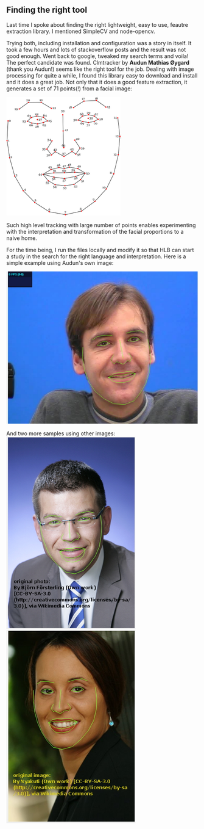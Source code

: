 ## Finding the right tool

Last time I spoke about finding the right lightweight, easy to use, feautre extraction library. I mentioned SimpleCV and node-opencv.

Trying both, including installation and configuration was a story in itself. It took a few hours and lots of stackoverflow posts and the result was not good enough. Went back to google, tweaked my search terms and voila! The perfect candidate was found. Clmtracker by **Audun Mathias Øygard** (thank you Audun!) seems like the right tool for the job. Dealing with image processing for quite a while, I found this library easy to download and install and it does a great job. Not only that it does a good feature extraction, it generates a set of 71 points(!) from a facial image:

![](/project_images/facemodel_numbering_new_small.png)

Such high level tracking with large number of points enables experimenting with the interpretation and transformation of the facial proportions to a naive home.

For the time being, I run the files locally and modify it so that HLB can start a study in the search for the right language and interpretation. Here is a simple example using Audun's own image:

![](/project_images/hf1.jpg)

And two more samples using other images:
![](/project_images/hf2.jpg)
![](/project_images/hf3.jpg)

